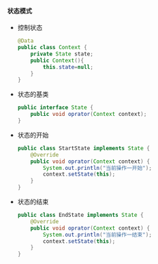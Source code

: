 #### 状态模式

* 控制状态

  ```java
  @Data
  public class Context {
      private State state;
      public Context(){
          this.state=null;
      }
  }
  ```

* 状态的基类

  ```java
  public interface State {
      public void oprator(Context context);
  }
  ```

* 状态的开始

  ```java
  public class StartState implements State {
      @Override
      public void oprator(Context context) {
          System.out.println("当前操作一开始");
          context.setState(this);
      }
  }
  ```

* 状态的结束

  ```java
  public class EndState implements State {
      @Override
      public void oprator(Context context) {
          System.out.println("当前操作一结束");
          context.setState(this);
      }
  }
  ```

  